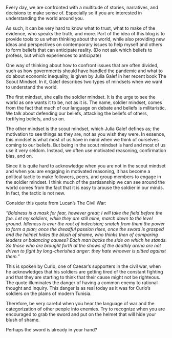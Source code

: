 Every day, we are confronted with a multitude of stories, narratives, and decisions to make sense of. Especially so if you are interested in understanding the world around you.

As such, it can be very hard to know what to trust, what to make of the evidence, who speaks the truth, and more. Part of the idea of this blog is to provide tools to us when thinking about the world, while also providing new ideas and perspectives on contemporary issues to help myself and others to form beliefs that can anticipate reality. (Do not ask which beliefs to profess, but which experiences to anticipate)

One way of thinking about how to confront issues that are often divided, such as how governments should have handled the pandemic and what to do about economic inequality, is given by Julia Galef in her recent book The Scout Mindset. In it, Galef describes two types of mindsets when we want to understand the world.

The first mindset, she calls the soldier mindset. It is the urge to see the world as one wants it to be, not as it is. The name, soldier mindset, comes from the fact that much of our language on debate and beliefs is militaristic. We talk about defending our beliefs, attacking the beliefs of others, fortifying beliefs, and so on.

The other mindset is the scout mindset, which Julia Galef defines as; the motivation to see things as they are, not as you wish they were. In essence, this mindset is what most of us have in mind when we think of ourselves coming to our beliefs. But being in the scout mindset is hard and most of us use it very seldom. Instead, we often use motivated reasoning, confirmation bias, and on.

Since it is quite hard to acknowledge when you are not in the scout mindset and when you are engaging in motivated reasoning, it has become a political tactic to make followers, peers, and group members to engage in the soldier mindset. I think much of the partisanship we can see around the world comes from the fact that it is easy to arouse the soldier in our minds. In fact, the tactic is not new.

Consider this quote from Lucan’s The Civil War:

*“Boldness is a mask for fear, however great; I will take the field before the foe. Let my soldiers, while they are still mine, march down to the level ground. Idleness is ever the root of indecision; snatch from them the power to form a plan; once the dreadful passion rises, once the sword is grasped and the helmet hides the blush of shame, who thinks then of comparing leaders or balancing causes? Each man backs the side on which he stands. So those who are brought forth at the shows of the deathly arena are not driven to fight by long-cherished anger: they hate whoever is pitted against them.”*

This is spoken by Curio, one of Caesar’s supporters in the civil war, when he acknowledges that his soldiers are getting tired of the constant fighting and that they are starting to think that their cause might not be righteous. The quote illuminates the danger of having a common enemy to rational thought and inquiry. This danger is as real today as it was for Curio’s soldiers on the plains of modern Tunisia.

Therefore, be very careful when you hear the language of war and the categorization of other people into enemies. Try to recognize when you are encouraged to grab the sword and put on the helmet that will hide your blush of shame.

Perhaps the sword is already in your hand?
